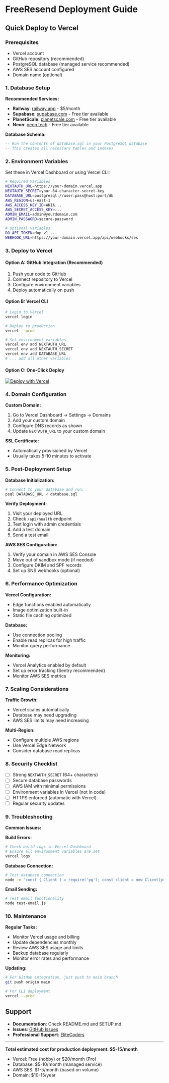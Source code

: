 # FreeResend Deployment Guide

## Quick Deploy to Vercel

### Prerequisites
- Vercel account
- GitHub repository (recommended)
- PostgreSQL database (managed service recommended)
- AWS SES account configured
- Domain name (optional)

### 1. Database Setup

**Recommended Services:**
- **Railway**: [railway.app](https://railway.app) - $5/month
- **Supabase**: [supabase.com](https://supabase.com) - Free tier available
- **PlanetScale**: [planetscale.com](https://planetscale.com) - Free tier available
- **Neon**: [neon.tech](https://neon.tech) - Free tier available

**Database Schema:**
```sql
-- Run the contents of database.sql in your PostgreSQL database
-- This creates all necessary tables and indexes
```

### 2. Environment Variables

Set these in Vercel Dashboard or using Vercel CLI:

```bash
# Required Variables
NEXTAUTH_URL=https://your-domain.vercel.app
NEXTAUTH_SECRET=your-64-character-secret-key
DATABASE_URL=postgresql://user:pass@host:port/db
AWS_REGION=us-east-1
AWS_ACCESS_KEY_ID=AKIA...
AWS_SECRET_ACCESS_KEY=...
ADMIN_EMAIL=admin@yourdomain.com
ADMIN_PASSWORD=secure-password

# Optional Variables
DO_API_TOKEN=dop_v1_...
WEBHOOK_URL=https://your-domain.vercel.app/api/webhooks/ses
```

### 3. Deploy to Vercel

#### Option A: GitHub Integration (Recommended)
1. Push your code to GitHub
2. Connect repository to Vercel
3. Configure environment variables
4. Deploy automatically on push

#### Option B: Vercel CLI
```bash
# Login to Vercel
vercel login

# Deploy to production
vercel --prod

# Set environment variables
vercel env add NEXTAUTH_URL
vercel env add NEXTAUTH_SECRET
vercel env add DATABASE_URL
# ... add all other variables
```

#### Option C: One-Click Deploy
[![Deploy with Vercel](https://vercel.com/button)](https://vercel.com/new/clone?repository-url=https%3A%2F%2Fgithub.com%2Feibrahim%2Ffreeresend)

### 4. Domain Configuration

**Custom Domain:**
1. Go to Vercel Dashboard → Settings → Domains
2. Add your custom domain
3. Configure DNS records as shown
4. Update `NEXTAUTH_URL` to your custom domain

**SSL Certificate:**
- Automatically provisioned by Vercel
- Usually takes 5-10 minutes to activate

### 5. Post-Deployment Setup

**Database Initialization:**
```bash
# Connect to your database and run:
psql DATABASE_URL < database.sql
```

**Verify Deployment:**
1. Visit your deployed URL
2. Check `/api/health` endpoint
3. Test login with admin credentials
4. Add a test domain
5. Send a test email

**AWS SES Configuration:**
1. Verify your domain in AWS SES Console
2. Move out of sandbox mode (if needed)
3. Configure DKIM and SPF records
4. Set up SNS webhooks (optional)

### 6. Performance Optimization

**Vercel Configuration:**
- Edge functions enabled automatically
- Image optimization built-in
- Static file caching optimized

**Database:**
- Use connection pooling
- Enable read replicas for high traffic
- Monitor query performance

**Monitoring:**
- Vercel Analytics enabled by default
- Set up error tracking (Sentry recommended)
- Monitor AWS SES metrics

### 7. Scaling Considerations

**Traffic Growth:**
- Vercel scales automatically
- Database may need upgrading
- AWS SES limits may need increasing

**Multi-Region:**
- Configure multiple AWS regions
- Use Vercel Edge Network
- Consider database read replicas

### 8. Security Checklist

- [ ] Strong `NEXTAUTH_SECRET` (64+ characters)
- [ ] Secure database passwords
- [ ] AWS IAM with minimal permissions
- [ ] Environment variables in Vercel (not in code)
- [ ] HTTPS enforced (automatic with Vercel)
- [ ] Regular security updates

### 9. Troubleshooting

**Common Issues:**

**Build Errors:**
```bash
# Check build logs in Vercel Dashboard
# Ensure all environment variables are set
vercel logs
```

**Database Connection:**
```bash
# Test database connection
node -e "const { Client } = require('pg'); const client = new Client(process.env.DATABASE_URL); client.connect().then(() => console.log('Connected!')).catch(console.error);"
```

**Email Sending:**
```bash
# Test email functionality
node test-email.js
```

### 10. Maintenance

**Regular Tasks:**
- Monitor Vercel usage and billing
- Update dependencies monthly
- Review AWS SES usage and limits
- Backup database regularly
- Monitor error rates and performance

**Updating:**
```bash
# For GitHub integration, just push to main branch
git push origin main

# For CLI deployment
vercel --prod
```

## Support

- **Documentation**: Check README.md and SETUP.md
- **Issues**: [GitHub Issues](https://github.com/eibrahim/freeresend/issues)
- **Professional Support**: [EliteCoders](https://elitecoders.co/)

---

**Total estimated cost for production deployment: $5-15/month**
- Vercel: Free (hobby) or $20/month (Pro)
- Database: $5-10/month (managed service)
- AWS SES: $1-5/month (based on volume)
- Domain: $10-15/year